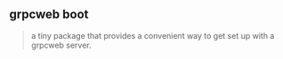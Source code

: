 ## grpcweb boot

> a tiny package that provides a convenient way to get set up with a grpcweb server.
